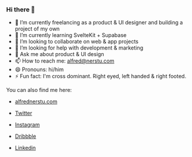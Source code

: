 ### Hi there 👋

- 🔭 I’m currently freelancing as a product & UI designer and building a project of my own
- 🌱 I’m currently learning SvelteKit + Supabase
- 👯 I’m looking to collaborate on web & app projects
- 🤔 I’m looking for help with development & marketing
- 💬 Ask me about product & UI design
- 📫 How to reach me: alfred@nerstu.com
- 😄 Pronouns: hi/him
- ⚡ Fun fact: I'm cross dominant. Right eyed, left handed & right footed.

You can also find me here:

- [alfrednerstu.com](https://alfrednerstu.com)

- [Twitter](https://twitter.com/alfrednerstu)
- [Instagram](https://www.instagram.com/alfrednerstu)
- [Dribbble](https://dribbble.com/alfred)
- [Linkedin](https://linkedin.com/in/alfrednerstu)

<!--
**alfrednerstu/alfrednerstu** is a ✨ _special_ ✨ repository because its `README.md` (this file) appears on your GitHub profile.

Here are some ideas to get you started:

- 🔭 I’m currently working on ...
- 🌱 I’m currently learning ...
- 👯 I’m looking to collaborate on ...
- 🤔 I’m looking for help with ...
- 💬 Ask me about ...
- 📫 How to reach me: ...
- 😄 Pronouns: ...
- ⚡ Fun fact: ...

-->
